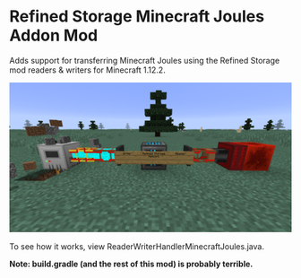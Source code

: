 # Refined Storage Minecraft Joules Addon Mod
Adds support for transferring Minecraft Joules using the Refined Storage mod readers & writers for Minecraft 1.12.2.

![Preview](/screenshots/2023-07-05_20.03.13.png?raw=true)

To see how it works, view ReaderWriterHandlerMinecraftJoules.java.

**Note: build.gradle (and the rest of this mod) is probably terrible.**